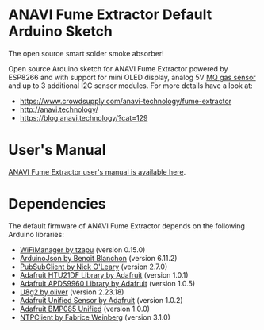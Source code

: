 # ANAVI Fume Extractor Default Arduino Sketch

The open source smart solder smoke absorber!

Open source Arduino sketch for ANAVI Fume Extractor powered by ESP8266 and with support for mini OLED display, analog 5V [MQ gas sensor](https://playground.arduino.cc/Main/MQGasSensors/) and up to 3 additional I2C sensor modules. For more details
have a look at:

* https://www.crowdsupply.com/anavi-technology/fume-extractor
* http://anavi.technology/
* https://blog.anavi.technology/?cat=129

# User's Manual

[ANAVI Fume Extractor user's manual is available here](https://github.com/AnaviTechnology/anavi-docs/blob/master/anavi-fume-extractor/anavi-fume-extractor.md).

# Dependencies

The default firmware of ANAVI Fume Extractor depends on the following Arduino libraries:

* [WiFiManager by tzapu](https://github.com/tzapu/WiFiManager) (version 0.15.0)
* [ArduinoJson by Benoit Blanchon](https://arduinojson.org/) (version 6.11.2)
* [PubSubClient by Nick O'Leary](https://pubsubclient.knolleary.net/) (version 2.7.0)
* [Adafruit HTU21DF Library by Adafruit](https://github.com/adafruit/Adafruit_HTU21DF_Library) (version 1.0.1)
* [Adafruit APDS9960 Library by Adafruit](https://github.com/adafruit/Adafruit_APDS9960) (version 1.0.5)
* [U8g2 by oliver](https://github.com/olikraus/u8g2) (version 2.23.18)
* [Adafruit Unified Sensor by Adafruit](https://github.com/adafruit/Adafruit_Sensor) (version 1.0.2)
* [Adafruit BMP085 Unified](https://github.com/adafruit/Adafruit_BMP085_Unified) (version 1.0.0)
* [NTPClient by Fabrice Weinberg](https://github.com/arduino-libraries/NTPClient) (version 3.1.0)
